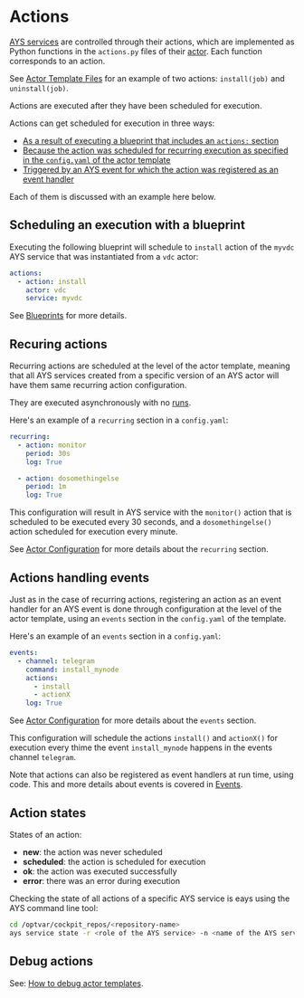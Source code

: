 # Actions

[AYS services](Services.md) are controlled through their actions, which are implemented as Python functions in the `actions.py` files of their [actor](Actors.md). Each function corresponds to an action.

See [Actor Template Files](../ActorTemplateFiles/Actions.md) for an example of two actions: `install(job)` and `uninstall(job)`.

Actions are executed after they have been scheduled for execution.

Actions can get scheduled for execution in three ways:
- [As a result of executing a blueprint that includes an `actions:` section](#blueprint)
- [Because the action was scheduled for recurring execution as specified in the `config.yaml` of the actor template](#recurring)
- [Triggered by an AYS event for which the action was registered as an event handler](#events)

Each of them is discussed with an example here below.

<a id="blueprint"></a>
## Scheduling an execution with a blueprint

Executing the following blueprint will schedule to `install` action of the `myvdc` AYS service that was instantiated from a `vdc` actor:
```yaml
actions:
  - action: install
    actor: vdc
    service: myvdc
```

See [Blueprints](Blueprints.md) for more details.


<a id="recurring"></a>
## Recuring actions

Recurring actions are scheduled at the level of the actor template, meaning that all AYS services created from a specific version of an AYS actor will have them same recurring action configuration.

They are executed asynchronously with no [runs](Runs.md).

Here's an example of a `recurring` section in a `config.yaml`:
```yaml
recurring:
  - action: monitor
    period: 30s
    log: True

  - action: dosomethingelse
    period: 1m
    log: True
```

This configuration will result in AYS service with the `monitor()` action that is scheduled to be executed every 30 seconds, and a `dosomethingelse()` action scheduled for execution every minute.

See [Actor Configuration](../ActorTemplateFiles/Config.md) for more details about the `recurring` section.


<a id="events"></a>
## Actions handling events

Just as in the case of recurring actions, registering an action as an event handler for an AYS event is done through configuration at the level of the actor template, using an `events` section in the `config.yaml` of the template.

Here's an example of an `events` section in a `config.yaml`:

```yaml
events:
  - channel: telegram
    command: install_mynode
    actions:
      - install
      - actionX
    log: True
```

See [Actor Configuration](../ActorTemplateFiles/Config.md) for more details about the `events` section.

This configuration will schedule the actions `install()` and `actionX()` for execution every thime the event `install_mynode` happens in the events channel `telegram`.

Note that actions can also be registered as event handlers at run time, using code. This and more details about events is covered in [Events](Events.md).


## Action states

States of an action:
- **new**: the action was never scheduled
- **scheduled**: the action is scheduled for execution
- **ok**: the action was executed successfully
- **error**: there was an error during execution


Checking the state of all actions of a specific AYS service is eays using the AYS command line tool:
```bash
cd /optvar/cockpit_repos/<repository-name>
ays service state -r <role of the AYS service> -n <name of the AYS service>
```

## Debug actions

See: [How to debug actor templates](../Howto/Debug_actor_templates/README.md).
